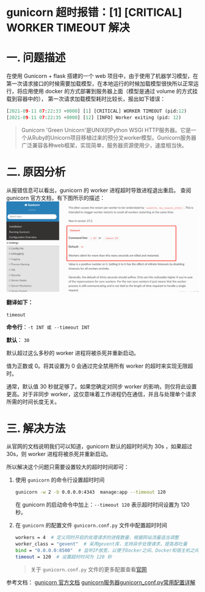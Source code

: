 # gunicorn 超时报错：[1] [CRITICAL] WORKER TIMEOUT 解决

# 一. 问题描述
在使用 Gunicorn +  flask 搭建的一个 web 项目中，由于使用了机器学习模型，在第一次请求接口的时候需要加载模型，在本地运行的时候加载模型很快所以正常运行，将应用使用 docker 的方式部署到服务器上面（模型是通过 volume 的方式挂载到容器中的）， 第一次请求加载模型耗时比较长，报出如下错误：

```python
[2021-09-11 07:22:33 +0000] [1] [CRITICAL] WORKER TIMEOUT (pid:12)
[2021-09-11 07:22:35 +0000] [12] [INFO] Worker exiting (pid: 12)
```
> Gunicorn 'Green Unicorn'是UNIX的Python WSGI HTTP服务器。它是一个从Ruby的Unicorn项目移植过来的预分叉worker模型。Gunicorn服务器广泛兼容各种web框架，实现简单，服务器资源使用少，速度相当快。
# 二. 原因分析
从报错信息可以看出，gunicorn 的 worker 进程超时导致进程退出重启。
查阅 gunicorn 官方文档，有下图所示的描述：
![image-20210918145853619](image/gunicorn超时报错.assets/image-20210918145853619.png)

**翻译如下：**

`timeout`

**命令行**：`-t INT 或 --timeout INT`

**默认**： `30`

默认超过这么多秒的 worker 进程将被杀死并重新启动。

值为正数或 0。将其设置为 0 会通过完全禁用所有 worker 的超时来实现无限超时。

通常，默认值 30 秒就足够了。如果您确定对同步 worker 的影响，则仅将此设置更高。对于非同步 worker，这仅意味着工作进程仍在通信，并且与处理单个请求所需的时间长度无关。

# 三. 解决方法

从官网的文档说明我们可以知道，gunicorn 默认的超时时间为 30s ，如果超过 30s，则 worker 进程将被杀死并重新启动。

所以解决这个问题只需要设置较大的超时时间即可：

1. 使用 `gunicorn` 的命令行设置超时时间

   ```sh
   gunicorn -w 2 -b 0.0.0.0:4343  manage:app --timeout 120 
   ```

   在 gunicorn 的启动命令中加上：`--timeout 120`  表示超时时间设置为 120 秒。

2. 在 `gunicorn` 的配置文件 `gunicorn.conf.py` 文件中配置超时时间

   ```sh
   workers = 4  # 定义同时开启的处理请求的进程数量，根据网站流量适当调整
   worker_class = "gevent"  # 采用gevent库，支持异步处理请求，提高吞吐量
   bind = "0.0.0.0:8500"  # 监听IP放宽，以便于Docker之间、Docker和宿主机之间的通信
   timeout = 120  # 设置超时时间为 120 秒
   ```

   > 关于  `gunicorn.conf.py` 文件的更多配置查看[官网](https://docs.gunicorn.org/en/stable/settings.html#config)



参考文档：
[gunicorn 官方文档](https://docs.gunicorn.org/en/stable/settings.html)
[gunicorn服务器gunicorn_conf.py常用配置详解](http://www.04007.cn/article/945.html)